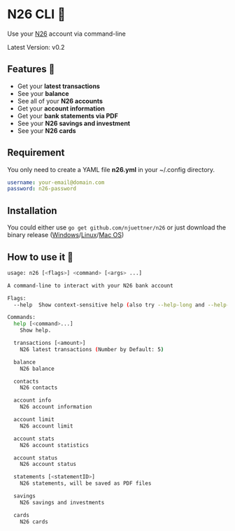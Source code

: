 # N26 CLI 🚀

Use your [N26](https://n26.com) account via command-line

Latest Version: v0.2

## Features 🙌

- Get your **latest transactions**
- See your **balance**
- See all of your **N26 accounts**
- Get your **account information**
- Get your **bank statements via PDF**
- See your **N26 savings and investment**
- See your **N26 cards**

## Requirement

You only need to create a YAML file **n26.yml** in your ~/.config directory.

```yaml
username: your-email@domain.com
password: n26-password
```

## Installation

You could either use `go get github.com/njuettner/n26` or just download the binary release ([Windows](https://github.com/njuettner/n26/releases/download/v0.2/n26_windows_amd64.exe)/[Linux](https://github.com/njuettner/n26/releases/download/v0.2/n26_linux_amd64)/[Mac OS](https://github.com/njuettner/n26/releases/download/v0.2/n26_darwin_amd64))

## How to use it 🤔

```bash
usage: n26 [<flags>] <command> [<args> ...]

A command-line to interact with your N26 bank account

Flags:
  --help  Show context-sensitive help (also try --help-long and --help-man).

Commands:
  help [<command>...]
    Show help.

  transactions [<amount>]
    N26 latest transactions (Number by Default: 5)

  balance
    N26 balance

  contacts
    N26 contacts

  account info
    N26 account information

  account limit
    N26 account limit

  account stats
    N26 account statistics

  account status
    N26 account status

  statements [<statementID>]
    N26 statements, will be saved as PDF files

  savings
    N26 savings and investments

  cards
    N26 cards
```
